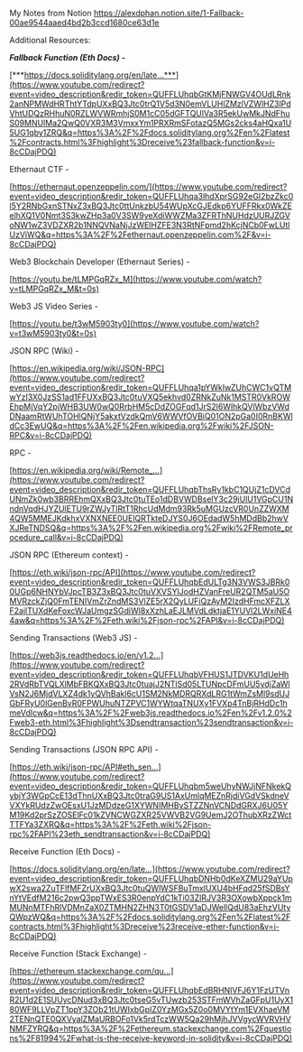 My Notes from Notion
https://alexdphan.notion.site/1-Fallback-00ae9544aaed4bd2b3ccd1680ce63d1e

Additional Resources:

***Fallback Function (Eth Docs) -***

[***https://docs.soliditylang.org/en/late...***](https://www.youtube.com/redirect?event=video_description&redir_token=QUFFLUhqbGtKMjFNWGV4OUdLRnk2anNPMWdHRThtYTdpUXxBQ3Jtc0trQ1V5d3N0emVLUHlZMzlVZWlHZ3lPdVhtUDQzRHhuN0RZLWVWRmhjS0M1cC05dGFTQUlVa3R5ekUwMkJNdFhuS09MNUlMa2QwQ0VXR3M3VmxxYm1PRXRmSFotazQ5MGs2cks4aHQxa1U5UG1qby1ZRQ&q=https%3A%2F%2Fdocs.soliditylang.org%2Fen%2Flatest%2Fcontracts.html%3Fhighlight%3Dreceive%23fallback-function&v=i-8cCDajPDQ)

Ethernaut CTF -

[https://ethernaut.openzeppelin.com/](https://www.youtube.com/redirect?event=video_description&redir_token=QUFFLUhqa3lhdXprSG92eGI2bzZkc0l5Y2RNbGxnSTNxZ3xBQ3Jtc0ttUnkzbU54WUpXcGJEdkp6YUFFRkx0WkZEelhXQ1V0Nmt3S3kwZHp3a0V3SW9yeXdiWWZMa3ZFRThNUHdzUURJZGVoNW1wZ3VDZXR2b1NNQVNaNjJzWElHZFE3N3RtNFpmd2hKcjNCb0FwLUtlUzViWQ&q=https%3A%2F%2Fethernaut.openzeppelin.com%2F&v=i-8cCDajPDQ)

Web3 Blockchain Developer (Ethernaut Series) -

[https://youtu.be/tLMPGqRZx_M](https://www.youtube.com/watch?v=tLMPGqRZx_M&t=0s)

Web3 JS Video Series -

[https://youtu.be/t3wM5903ty0](https://www.youtube.com/watch?v=t3wM5903ty0&t=0s)

JSON RPC (Wiki) -

[https://en.wikipedia.org/wiki/JSON-RPC](https://www.youtube.com/redirect?event=video_description&redir_token=QUFFLUhqa1pYWkIwZUhCWC1vQTMwYzI3X0JzSS1ad1FFUXxBQ3Jtc0tuVXQ5ekhvd0ZRNkZuNk1MSTR0VkROWEhpMjVqY2pjWHB3UW0wQ0RrbHM5cDdZOGFqd1JrS2l6WlhkQVlWbzVWdDNaamRtWUhTOHlQNjY5akxtVzdkQmV6WWVfOVBiQ01ON2pGa0I0RnBKWldCc3EwUQ&q=https%3A%2F%2Fen.wikipedia.org%2Fwiki%2FJSON-RPC&v=i-8cCDajPDQ)

RPC -

[https://en.wikipedia.org/wiki/Remote_...](https://www.youtube.com/redirect?event=video_description&redir_token=QUFFLUhqbThsRy1kbC1QUjZ1cDVCdUNmZk0wb3BRREhmQXxBQ3Jtc0tuTEo1dDBVWDBselY3c29jUlU1VGpCU1NndnVqdHJYZUlETU9rZWJyTlRtT1RhcUdMdm93Rk5uMGUzcVR0UnZZWXM4QW5MMEJKdkhxVXNXNEE0UElQRTkteDJYS0J6OEdadW5hMDdBb2hwVXJReTNDSQ&q=https%3A%2F%2Fen.wikipedia.org%2Fwiki%2FRemote_procedure_call&v=i-8cCDajPDQ)

JSON RPC (Ethereum context) -

[https://eth.wiki/json-rpc/API](https://www.youtube.com/redirect?event=video_description&redir_token=QUFFLUhqbEdULTg3N3VWS3JBRk00UGp6NHNYbVJpcTB3Z3xBQ3Jtc0tuVXVSYlJodHZVanFreUR2QTM5aU5OMVRzckZjQ0FmTENIVmZrZndMS3VlZE5rX2QyLUFiQzAyM2IzdHFmcXFZLXF2ajlTUXdKeFoxcWJaUmgzSGdiWl8xXzhLaEJLMVdLdktjaE1YUVl2LWxiNE44aw&q=https%3A%2F%2Feth.wiki%2Fjson-rpc%2FAPI&v=i-8cCDajPDQ)

Sending Transactions (Web3 JS) -

[https://web3js.readthedocs.io/en/v1.2...](https://www.youtube.com/redirect?event=video_description&redir_token=QUFFLUhqbVFHUS1JTDVKU1dUeHh2RVdRbTVQLXlMbFBKQXxBQ3Jtc0tuajJ2NTlSd05LTUNpcDFmUU5ydjZaWlVsN2J6MjdVLXZ4dk1yQVhBakl6cU1SM2NkMDRQRXdLRG1tWmZsMl9sdUJGbFRyU0lGenBvR0FPWUhuNTZPVC1WYWtqaTNUXy1FVXp4TnBjRHdDc1hmeVdIcw&q=https%3A%2F%2Fweb3js.readthedocs.io%2Fen%2Fv1.2.0%2Fweb3-eth.html%3Fhighlight%3Dsendtransaction%23sendtransaction&v=i-8cCDajPDQ)

Sending Transactions (JSON RPC API) -

[https://eth.wiki/json-rpc/API#eth_sen...](https://www.youtube.com/redirect?event=video_description&redir_token=QUFFLUhqbm5weUhyNWJjNFNkekQybjY3WGpCcE13dThnUXxBQ3Jtc0traG9US1AxUmlqMEZnRjdiVGdVSkdneVVXYkRUdzZwOEsxU1JzMDdzeG1XYWNIMHBySTZZNnVCNDdGRXJ6U05YM19Kd2prSzZOSElFc01kZVNCWGZXR25VWVB2VG9UemJ2OThubXRzZWctTTFYa3ZXRQ&q=https%3A%2F%2Feth.wiki%2Fjson-rpc%2FAPI%23eth_sendtransaction&v=i-8cCDajPDQ)

Receive Function (Eth Docs) -

[https://docs.soliditylang.org/en/late...](https://www.youtube.com/redirect?event=video_description&redir_token=QUFFLUhqbDNHb0dKeXZMU29aYUpwX2swa2ZuTFlfMFZrUXxBQ3Jtc0tuQWlWSFBuTmxIUXU4bHFqd25fSDBsYnYtVEdfM216c2pwQ3ppTWxES3R0enpYdC1kTi03ZlRJV3R3OXowbXppck1mMUNnMTFhRlVDMnZaX0ZTMHN2ZHN3T0tGSDV1aDJWellQdU83aEhzVUtyQWpzWQ&q=https%3A%2F%2Fdocs.soliditylang.org%2Fen%2Flatest%2Fcontracts.html%3Fhighlight%3Dreceive%23receive-ether-function&v=i-8cCDajPDQ)

Receive Function (Stack Exchange) -

[https://ethereum.stackexchange.com/qu...](https://www.youtube.com/redirect?event=video_description&redir_token=QUFFLUhqbEdBRHNIVFJ6Y1FzUTVnR2U1d2E1SUUycDNud3xBQ3Jtc0tseG5vTUwzb253STFmWVhZaGFpU1UyX180WF9LLVpZT1ppY3ZOb21tUWIxbGpIZ0YzMGx5Z0o0MVYtYm1EVXhaeVM2TENnQTE0QXVyalZMaURBOFo1Vk5rdTczWW5Qa29hMjhJVVgycWVRVHVNMFZYRQ&q=https%3A%2F%2Fethereum.stackexchange.com%2Fquestions%2F81994%2Fwhat-is-the-receive-keyword-in-solidity&v=i-8cCDajPDQ)


